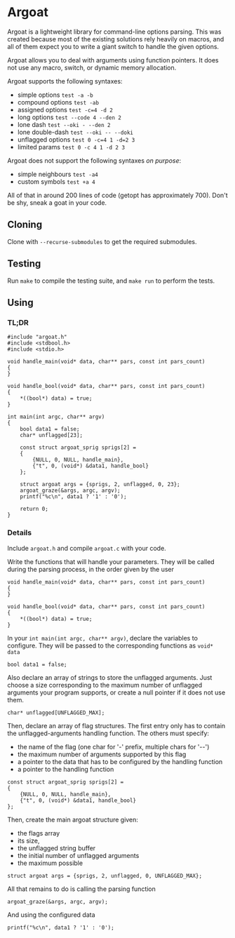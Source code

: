 # Argoat
Argoat is a lightweight library for command-line options parsing.
This was created because most of the existing solutions rely heavily on macros,
and all of them expect you to write a giant switch to handle the given options.

Argoat allows you to deal with arguments using function pointers.
It does not use any macro, switch, or dynamic memory allocation.

Argoat supports the following syntaxes:
 - simple options    `test -a -b`
 - compound options  `test -ab`
 - assigned options  `test -c=4 -d 2`
 - long options      `test --code 4 --den 2`
 - lone dash         `test --oki - --den 2`
 - lone double-dash  `test --oki -- --doki`
 - unflagged options `test 0 -c=4 1 -d=2 3`
 - limited params    `test 0 -c 4 1 -d 2 3`

Argoat does not support the following syntaxes *on purpose*:
 - simple neighbours `test -a4`
 - custom symbols    `test +a 4`

All of that in around 200 lines of code (getopt has approximately 700).
Don't be shy, sneak a goat in your code.

## Cloning
Clone with `--recurse-submodules` to get the required submodules.

## Testing
Run `make` to compile the testing suite, and `make run` to perform the tests.

## Using
### TL;DR
```
#include "argoat.h"
#include <stdbool.h>
#include <stdio.h>

void handle_main(void* data, char** pars, const int pars_count)
{
}

void handle_bool(void* data, char** pars, const int pars_count)
{
	*((bool*) data) = true;
}

int main(int argc, char** argv)
{
	bool data1 = false;
	char* unflagged[23];

	const struct argoat_sprig sprigs[2] =
	{
		{NULL, 0, NULL, handle_main},
		{"t", 0, (void*) &data1, handle_bool}
	};

	struct argoat args = {sprigs, 2, unflagged, 0, 23};
	argoat_graze(&args, argc, argv);
	printf("%c\n", data1 ? '1' : '0');

	return 0;
}
```

### Details
Include `argoat.h` and compile `argoat.c` with your code.

Write the functions that will handle your parameters.
They will be called during the parsing process, in the order given by the user
```
void handle_main(void* data, char** pars, const int pars_count)
{
}

void handle_bool(void* data, char** pars, const int pars_count)
{
	*((bool*) data) = true;
}
```

In your `int main(int argc, char** argv)`, declare the variables to configure.
They will be passed to the corresponding functions as `void* data`
```
bool data1 = false;
```

Also declare an array of strings to store the unflagged arguments.
Just choose a size corresponding to the maximum number of unflagged arguments
your program supports, or create a null pointer if it does not use them.
```
char* unflagged[UNFLAGGED_MAX];
```

Then, declare an array of flag structures.
The first entry only has to contain the unflagged-arguments handling function.
The others must specify:
 - the name of the flag (one char for '-' prefix, multiple chars for '--')
 - the maximum number of arguments supported by this flag
 - a pointer to the data that has to be configured by the handling function
 - a pointer to the handling function
```
const struct argoat_sprig sprigs[2] =
{
	{NULL, 0, NULL, handle_main},
	{"t", 0, (void*) &data1, handle_bool}
};
```

Then, create the main argoat structure given:
 - the flags array
 - its size,
 - the unflagged string buffer
 - the initial number of unflagged arguments
 - the maximum possible
```
struct argoat args = {sprigs, 2, unflagged, 0, UNFLAGGED_MAX};
```

All that remains to do is calling the parsing function
```
argoat_graze(&args, argc, argv);
```

And using the configured data
```
printf("%c\n", data1 ? '1' : '0');
```
